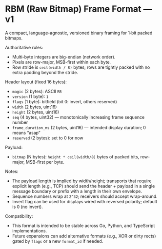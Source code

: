 # RBM (Raw Bitmap) Frame Format — v1

A compact, language-agnostic, versioned binary framing for 1‑bit packed bitmaps.

Authoritative rules:

- Multi-byte integers are big-endian (network order).
- Pixels are row-major, MSB-first within each byte.
- Row stride is `ceil(width / 8)` bytes; rows are tightly packed with no extra padding beyond the stride.

Header layout (fixed 16 bytes):

- `magic` (2 bytes): ASCII `RB`
- `version` (1 byte): `1`
- `flags` (1 byte): bitfield (bit 0: invert, others reserved)
- `width` (2 bytes, uint16)
- `height` (2 bytes, uint16)
- `seq` (4 bytes, uint32) — monotonically increasing frame sequence number
- `frame_duration_ms` (2 bytes, uint16) — intended display duration; 0 means “asap”
- `reserved` (2 bytes): set to 0 for now

Payload:

- `bitmap` (N bytes): `height * ceil(width/8)` bytes of packed bits, row-major, MSB-first per byte.

Notes:

- The payload length is implied by width/height; transports that require explicit length (e.g., TCP) should send the header + payload in a single message boundary or prefix with a length in their own envelope.
- Sequence numbers wrap at `2^32`; receivers should accept wrap-around.
- Invert flag can be used for displays wired with reversed polarity; default is 0 (no invert).

Compatibility:

- This format is intended to be stable across Go, Python, and TypeScript implementations.
- Future expansions can add alternative formats (e.g., XOR or dirty rects) gated by `flags` or a new `format_id` if needed.

